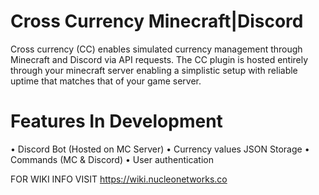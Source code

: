 # Cross Currency  Minecraft|Discord

Cross currency (CC) enables simulated currency management through Minecraft and Discord via API requests.
The CC plugin is hosted entirely through your minecraft server enabling a simplistic setup with reliable uptime that matches that of your game server.

# Features In Development 
• Discord Bot (Hosted on MC Server)
• Currency values JSON Storage
• Commands (MC & Discord)
• User authentication 

FOR WIKI INFO VISIT
https://wiki.nucleonetworks.co